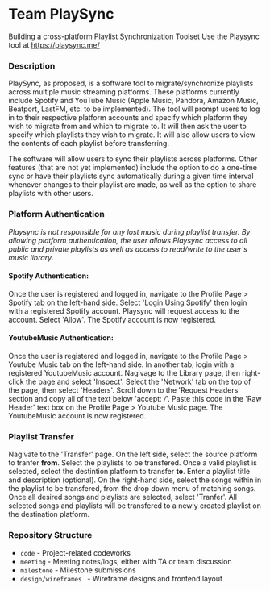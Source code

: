 # Team PlaySync

Building a cross-platform Playlist Synchronization Toolset
Use the Playsync tool at https://playsync.me/

### Description

PlaySync, as proposed, is a software tool to migrate/synchronize playlists across multiple music streaming platforms. These platforms currently include Spotify and YouTube Music (Apple Music, Pandora, Amazon Music, Beatport, LastFM, etc. to be implemented). The tool will prompt users to log in to their respective platform accounts and specify which platform they wish to migrate from and which to migrate to. It will then ask the user to specify which playlists they wish to migrate. It will also allow users to view the contents of each playlist before transferring.

The software will allow users to sync their playlists across platforms. Other features (that are not yet implemented) include the option to do a one-time sync or have their playlists sync automatically during a given time interval whenever changes to their playlist are made, as well as the option to share playlists with other users.

### Platform Authentication

*Playsync is not responsible for any lost music during playlist transfer. By allowing platform authentication, the user allows Playsync access to all public and private playlists as well as access to read/write to the user's music library*.

#### Spotify Authentication:

Once the user is registered and logged in, navigate to the Profile Page > Spotify tab on the left-hand side. Select 'Login Using Spotify' then login with a registered Spotify account. Playsync will request access to the account. Select 'Allow'. The Spotify account is now registered. 

#### YoutubeMusic Authentication:

Once the user is registered and logged in, navigate to the Profile Page > Youtube Music tab on the left-hand side. In another tab, login with a registered YoutubeMusic account. Nagivage to the Library page, then right-click the page and select 'Inspect'. Select the 'Network' tab on the top of the page, then select 'Headers'. Scroll down to the 'Request Headers' section and copy all of the text below 'accept: */*'. Paste this code in the 'Raw Header' text box on the Profile Page > Youtube Music page. The YoutubeMusic account is now registered. 

### Playlist Transfer

Nagivate to the 'Transfer' page. On the left side, select the source platform to tranfer **from**. Select the playlists to be transfered. Once a valid playlist is selected, select the destintion platform to transfer **to**. Enter a playlist title and description (optional). On the right-hand side, select the songs within in the playlist to be transfered, from the drop down menu of matching songs. Once all desired songs and playlists are selected, select 'Tranfer'. All selected songs and playlists will be transfered to a newly created playlist on the destination platform.  

### Repository Structure

- `code` - Project-related codeworks
- `meeting` - Meeting notes/logs, either with TA or team discussion
- `milestone` - Milestone submissions
- `design/wireframes ` - Wireframe designs and frontend layout
